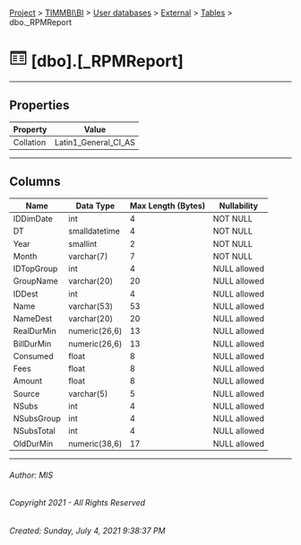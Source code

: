 #### 

[Project](../../../../index.md) > [TIMMBI\\BI](../../../index.md) > [User databases](../../index.md) > [External](../index.md) > [Tables](Tables.md) > dbo._RPMReport

# ![Tables](../../../../Images/Table32.png) [dbo].[_RPMReport]

---

## <a name="#properties"></a>Properties

| Property | Value |
|---|---|
| Collation | Latin1_General_CI_AS |


---

## <a name="#columns"></a>Columns

| Name | Data Type | Max Length (Bytes) | Nullability |
|---|---|---|---|
| IDDimDate | int | 4 | NOT NULL |
| DT | smalldatetime | 4 | NOT NULL |
| Year | smallint | 2 | NOT NULL |
| Month | varchar(7) | 7 | NOT NULL |
| IDTopGroup | int | 4 | NULL allowed |
| GroupName | varchar(20) | 20 | NULL allowed |
| IDDest | int | 4 | NULL allowed |
| Name | varchar(53) | 53 | NULL allowed |
| NameDest | varchar(20) | 20 | NULL allowed |
| RealDurMin | numeric(26,6) | 13 | NULL allowed |
| BillDurMin | numeric(26,6) | 13 | NULL allowed |
| Consumed | float | 8 | NULL allowed |
| Fees | float | 8 | NULL allowed |
| Amount | float | 8 | NULL allowed |
| Source | varchar(5) | 5 | NULL allowed |
| NSubs | int | 4 | NULL allowed |
| NSubsGroup | int | 4 | NULL allowed |
| NSubsTotal | int | 4 | NULL allowed |
| OldDurMin | numeric(38,6) | 17 | NULL allowed |


---

###### Author:  MIS

###### Copyright 2021 - All Rights Reserved

###### Created: Sunday, July 4, 2021 9:38:37 PM

